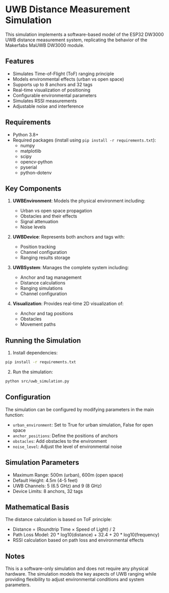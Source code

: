 # UWB Distance Measurement Simulation

This simulation implements a software-based model of the ESP32 DW3000 UWB distance measurement system, replicating the behavior of the Makerfabs MaUWB DW3000 module.

## Features

- Simulates Time-of-Flight (ToF) ranging principle
- Models environmental effects (urban vs open space)
- Supports up to 8 anchors and 32 tags
- Real-time visualization of positioning
- Configurable environmental parameters
- Simulates RSSI measurements
- Adjustable noise and interference

## Requirements

- Python 3.8+
- Required packages (install using `pip install -r requirements.txt`):
  - numpy
  - matplotlib
  - scipy
  - opencv-python
  - pyserial
  - python-dotenv

## Key Components

1. **UWBEnvironment**: Models the physical environment including:
   - Urban vs open space propagation
   - Obstacles and their effects
   - Signal attenuation
   - Noise levels

2. **UWBDevice**: Represents both anchors and tags with:
   - Position tracking
   - Channel configuration
   - Ranging results storage

3. **UWBSystem**: Manages the complete system including:
   - Anchor and tag management
   - Distance calculations
   - Ranging simulations
   - Channel configuration

4. **Visualization**: Provides real-time 2D visualization of:
   - Anchor and tag positions
   - Obstacles
   - Movement paths

## Running the Simulation

1. Install dependencies:
```bash
pip install -r requirements.txt
```

2. Run the simulation:
```bash
python src/uwb_simulation.py
```

## Configuration

The simulation can be configured by modifying parameters in the main function:
- `urban_environment`: Set to True for urban simulation, False for open space
- `anchor_positions`: Define the positions of anchors
- `obstacles`: Add obstacles to the environment
- `noise_level`: Adjust the level of environmental noise

## Simulation Parameters

- Maximum Range: 500m (urban), 600m (open space)
- Default Height: 4.5m (4-5 feet)
- UWB Channels: 5 (6.5 GHz) and 9 (8 GHz)
- Device Limits: 8 anchors, 32 tags

## Mathematical Basis

The distance calculation is based on ToF principle:
- Distance = (Roundtrip Time × Speed of Light) / 2
- Path Loss Model: 20 * log10(distance) + 32.4 + 20 * log10(frequency)
- RSSI calculation based on path loss and environmental effects

## Notes

This is a software-only simulation and does not require any physical hardware. The simulation models the key aspects of UWB ranging while providing flexibility to adjust environmental conditions and system parameters.
